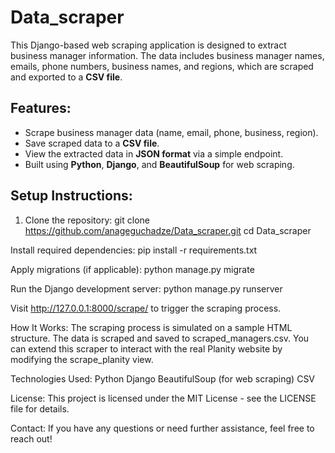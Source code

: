 # Data_scraper

This Django-based web scraping application is designed to extract business manager information. The data includes business manager names, emails, phone numbers, business names, and regions, which are scraped and exported to a **CSV file**.

## Features:
- Scrape business manager data (name, email, phone, business, region).
- Save scraped data to a **CSV file**.
- View the extracted data in **JSON format** via a simple endpoint.
- Built using **Python**, **Django**, and **BeautifulSoup** for web scraping.

## Setup Instructions:
1. Clone the repository:
   git clone https://github.com/anageguchadze/Data_scraper.git
   cd Data_scraper

Install required dependencies:
pip install -r requirements.txt

Apply migrations (if applicable):
python manage.py migrate

Run the Django development server:
python manage.py runserver

Visit http://127.0.0.1:8000/scrape/ to trigger the scraping process.

How It Works:
The scraping process is simulated on a sample HTML structure.
The data is scraped and saved to scraped_managers.csv.
You can extend this scraper to interact with the real Planity website by modifying the scrape_planity view.

Technologies Used:
Python
Django
BeautifulSoup (for web scraping)
CSV

License:
This project is licensed under the MIT License - see the LICENSE file for details.

Contact:
If you have any questions or need further assistance, feel free to reach out!
